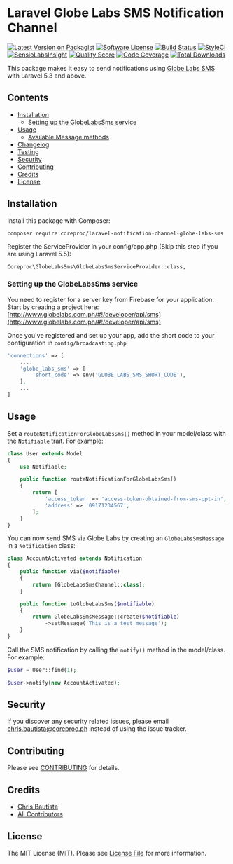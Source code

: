 # Laravel Globe Labs SMS Notification Channel

[![Latest Version on Packagist](https://img.shields.io/packagist/v/coreproc/laravel-notification-channel-globe-labs-sms.svg?style=flat-square)](https://packagist.org/packages/laravel-notification-channels/laravel-notification-channel-globe-labs-sms)
[![Software License](https://img.shields.io/badge/license-MIT-brightgreen.svg?style=flat-square)](LICENSE.md)
[![Build Status](https://img.shields.io/travis/coreproc/laravel-notification-channel-globe-labs-sms/master.svg?style=flat-square)](https://travis-ci.org/coreproc/laravel-notification-channel-globe-labs-sms)
[![StyleCI](https://styleci.io/repos/8b2O04/shield)](https://styleci.io/repos/8b2O04)
[![SensioLabsInsight](https://img.shields.io/sensiolabs/i/1de49b17-79c9-4e8b-816b-585d846128fe.svg?style=flat-square)](https://insight.sensiolabs.com/projects/1de49b17-79c9-4e8b-816b-585d846128fe)
[![Quality Score](https://img.shields.io/scrutinizer/g/coreproc/laravel-notification-channel-globe-labs-sms.svg?style=flat-square)](https://scrutinizer-ci.com/g/coreproc/laravel-notification-channel-globe-labs-sms)
[![Code Coverage](https://img.shields.io/scrutinizer/coverage/g/coreproc/laravel-notification-channel-globe-labs-sms/master.svg?style=flat-square)](https://scrutinizer-ci.com/g/coreproc/laravel-notification-channel-globe-labs-sms/?branch=master)
[![Total Downloads](https://img.shields.io/packagist/dt/coreproc/laravel-notification-channel-globe-labs-sms.svg?style=flat-square)](https://packagist.org/packages/coreproc/laravel-notification-channel-globe-labs-sms)

This package makes it easy to send notifications using [Globe Labs SMS](http://www.globelabs.com.ph/#!/developer/api/sms) with Laravel 5.3 and above.

## Contents

- [Installation](#installation)
	- [Setting up the GlobeLabsSms service](#setting-up-the-GlobeLabsSms-service)
- [Usage](#usage)
	- [Available Message methods](#available-message-methods)
- [Changelog](#changelog)
- [Testing](#testing)
- [Security](#security)
- [Contributing](#contributing)
- [Credits](#credits)
- [License](#license)


## Installation

Install this package with Composer:

```
composer require coreproc/laravel-notification-channel-globe-labs-sms
```
    
Register the ServiceProvider in your config/app.php (Skip this step if you are using Laravel 5.5):

```
Coreproc\GlobeLabsSms\GlobeLabsSmsServiceProvider::class,
```

### Setting up the GlobeLabsSms service

You need to register for a server key from Firebase for your application. Start by creating a project here: 
[http://www.globelabs.com.ph/#!/developer/api/sms](http://www.globelabs.com.ph/#!/developer/api/sms)

Once you've registered and set up your app, add the short code to your configuration in `config/broadcasting.php`

```php
'connections' => [
    ....
    'globe_labs_sms' => [
        'short_code' => env('GLOBE_LABS_SMS_SHORT_CODE'),
    ],
    ...
]
```

## Usage

Set a `routeNotificationForGlobeLabsSms()` method in your model/class with the `Notifiable` trait. For example:

```php
class User extends Model
{
    use Notifiable;

    public function routeNotificationForGlobeLabsSms()
    {
        return [
            'access_token' => 'access-token-obtained-from-sms-opt-in',
            'address' => '09171234567',
        ];
    }
}
```

You can now send SMS via Globe Labs by creating an `GlobeLabsSmsMessage` in a `Notification` class:

```php
class AccountActivated extends Notification
{
    public function via($notifiable)
    {
        return [GlobeLabsSmsChannel::class];
    }

    public function toGlobeLabsSms($notifiable) 
    {
        return GlobeLabsSmsMessage::create($notifiable)
            ->setMessage('This is a test message');
    }
}
```

Call the SMS notification by calling the `notify()` method in the model/class. For example:

```php
$user = User::find(1);

$user->notify(new AccountActivated);
```

## Security

If you discover any security related issues, please email chris.bautista@coreproc.ph instead of using the issue tracker.

## Contributing

Please see [CONTRIBUTING](CONTRIBUTING.md) for details.

## Credits

- [Chris Bautista](https://github.com/chrisbjr)
- [All Contributors](../../contributors)

## License

The MIT License (MIT). Please see [License File](LICENSE.md) for more information.
